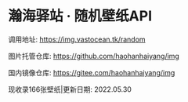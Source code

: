 # 瀚海驿站 · 随机壁纸API

调用地址: https://img.vastocean.tk/random

图片托管仓库: https://github.com/haohanhaiyang/img

国内镜像仓库:  https://gitee.com/haohanhaiyang/img

现收录166张壁纸|更新日期: 2022.05.30
